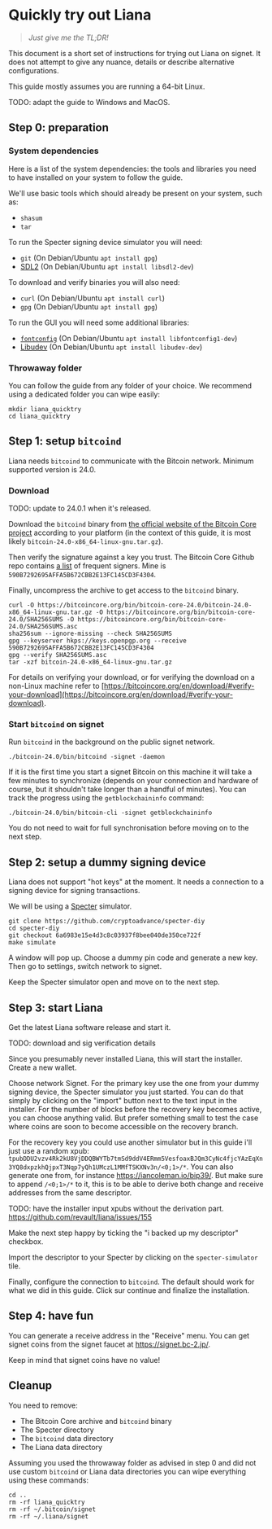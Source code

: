# Quickly try out Liana

> *Just give me the TL;DR!*

This document is a short set of instructions for trying out Liana on signet. It does not attempt to
give any nuance, details or describe alternative configurations.

This guide mostly assumes you are running a 64-bit Linux.

TODO: adapt the guide to Windows and MacOS.


## Step 0: preparation

### System dependencies

Here is a list of the system dependencies: the tools and libraries you need to have installed on
your system to follow the guide.

We'll use basic tools which should already be present on your system, such as:
- `shasum`
- `tar`

To run the Specter signing device simulator you will need:
- `git` (On Debian/Ubuntu `apt install gpg`)
- [SDL2](https://wiki.libsdl.org/SDL2/FrontPage) (On Debian/Ubuntu `apt install libsdl2-dev`)

To download and verify binaries you will also need:
- `curl` (On Debian/Ubuntu `apt install curl`)
- `gpg` (On Debian/Ubuntu `apt install gpg`)

To run the GUI you will need some additional libraries:
- [`fontconfig`](https://www.freedesktop.org/wiki/Software/fontconfig/) (On Debian/Ubuntu `apt install libfontconfig1-dev`)
- [Libudev](https://www.freedesktop.org/software/systemd/man/libudev.html) (On Debian/Ubuntu `apt install libudev-dev`)

### Throwaway folder

You can follow the guide from any folder of your choice. We recommend using a dedicated folder you
can wipe easily:
```
mkdir liana_quicktry
cd liana_quicktry
```


## Step 1: setup `bitcoind`

Liana needs `bitcoind` to communicate with the Bitcoin network. Minimum supported version is 24.0.

### Download

TODO: update to 24.0.1 when it's released.

Download the `bitcoind` binary from [the official website of the Bitcoin Core
project](https://bitcoincore.org/bin/bitcoin-core-24.0/) according to your platform (in the context
of this guide, it is most likely `bitcoin-24.0-x86_64-linux-gnu.tar.gz`).

Then verify the signature against a key you trust. The Bitcoin Core Github repo contains [a
list](https://github.com/bitcoin/bitcoin/blob/master/contrib/builder-keys/keys.txt) of frequent
signers. Mine is `590B7292695AFFA5B672CBB2E13FC145CD3F4304`.

Finally, uncompress the archive to get access to the `bitcoind` binary.

```
curl -O https://bitcoincore.org/bin/bitcoin-core-24.0/bitcoin-24.0-x86_64-linux-gnu.tar.gz -O https://bitcoincore.org/bin/bitcoin-core-24.0/SHA256SUMS -O https://bitcoincore.org/bin/bitcoin-core-24.0/SHA256SUMS.asc
sha256sum --ignore-missing --check SHA256SUMS
gpg --keyserver hkps://keys.openpgp.org --receive 590B7292695AFFA5B672CBB2E13FC145CD3F4304
gpg --verify SHA256SUMS.asc
tar -xzf bitcoin-24.0-x86_64-linux-gnu.tar.gz
```

For details on verifying your download, or for verifying the download on a non-Linux machine refer
to
[https://bitcoincore.org/en/download/#verify-your-download](https://bitcoincore.org/en/download/#verify-your-download).

### Start `bitcoind` on signet

Run `bitcoind` in the background on the public signet network.
```
./bitcoin-24.0/bin/bitcoind -signet -daemon
```

If it is the first time you start a signet Bitcoin on this machine it will take a few minutes to
synchronize (depends on your connection and hardware of course, but it shouldn't take longer than a
handful of minutes). You can track the progress using the `getblockchaininfo` command:
```
./bitcoin-24.0/bin/bitcoin-cli -signet getblockchaininfo
```

You do not need to wait for full synchronisation before moving on to the next step.


## Step 2: setup a dummy signing device

Liana does not support "hot keys" at the moment. It needs a connection to a signing device for
signing transactions.

We will be using a [Specter](https://github.com/cryptoadvance/specter-diy) simulator.

```
git clone https://github.com/cryptoadvance/specter-diy
cd specter-diy
git checkout 6a6983e15e4d3c8c03937f8bee040de350ce722f
make simulate
```

A window will pop up. Choose a dummy pin code and generate a new key. Then go to settings, switch
network to signet.

Keep the Specter simulator open and move on to the next step.


## Step 3: start Liana

Get the latest Liana software release and start it.

TODO: download and sig verification details

Since you presumably never installed Liana, this will start the installer. Create a new wallet.

Choose network Signet. For the primary key use the one from your dummy signing device, the Specter
simulator you just started. You can do that simply by clicking on the "import" button next to the
text input in the installer. For the number of blocks before the recovery key becomes active, you
can choose anything valid. But prefer something small to test the case where coins are soon to
become accessible on the recovery branch.

For the recovery key you could use another simulator but in this guide i'll just use a random xpub:
`tpubDDU2vzv4Rk2kU8VjDDQBWYTb7tmSd9ddV4ERmm5VesfoaxBJQm3CyNc4fjcYAzEqXn3YQ8dxpzkhQjpxT3Nqp7yQh1UMczL1MMfTSKXNv3n/<0;1>/*`.
You can also generate one from, for instance https://iancoleman.io/bip39/. But make sure to append
`/<0;1>/*` to it, this is to be able to derive both change and receive addresses from the same
descriptor.

TODO: have the installer input xpubs without the derivation part. https://github.com/revault/liana/issues/155

Make the next step happy by ticking the "i backed up my descriptor" checkbox.

Import the descriptor to your Specter by clicking on the `specter-simulator` tile.

Finally, configure the connection to `bitcoind`. The default should work for what we did in this
guide. Click sur continue and finalize the installation.


## Step 4: have fun

You can generate a receive address in the "Receive" menu. You can get signet coins from the signet
faucet at https://signet.bc-2.jp/.

Keep in mind that signet coins have no value!


## Cleanup

You need to remove:
- The Bitcoin Core archive and `bitcoind` binary
- The Specter directory
- The `bitcoind` data directory
- The Liana data directory

Assuming you used the throwaway folder as advised in step 0 and did not use custom `bitcoind` or
Liana data directories you can wipe everything using these commands:
```
cd ..
rm -rf liana_quicktry
rm -rf ~/.bitcoin/signet
rm -rf ~/.liana/signet
```
